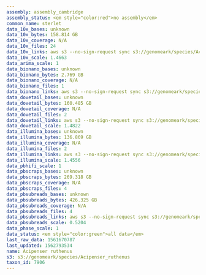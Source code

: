 ```yaml
---
assembly: assembly_cambridge
assembly_status: <em style="color:red">no assembly</em>
common_name: sterlet
data_10x_bases: unknown
data_10x_bytes: 158.814 GB
data_10x_coverage: N/A
data_10x_files: 24
data_10x_links: aws s3 --no-sign-request sync s3://genomeark/species/Acipenser_ruthenus/fAciRut3/genomic_data/10x/ .<br>
data_10x_scale: 1.4663
data_arima_scale: 1
data_bionano_bases: unknown
data_bionano_bytes: 2.769 GB
data_bionano_coverage: N/A
data_bionano_files: 1
data_bionano_links: aws s3 --no-sign-request sync s3://genomeark/species/Acipenser_ruthenus/fAciRut3/genomic_data/bionano/ .<br>
data_dovetail_bases: unknown
data_dovetail_bytes: 160.485 GB
data_dovetail_coverage: N/A
data_dovetail_files: 2
data_dovetail_links: aws s3 --no-sign-request sync s3://genomeark/species/Acipenser_ruthenus/fAciRut3/genomic_data/dovetail/ .<br>
data_dovetail_scale: 1.4822
data_illumina_bases: unknown
data_illumina_bytes: 136.869 GB
data_illumina_coverage: N/A
data_illumina_files: 2
data_illumina_links: aws s3 --no-sign-request sync s3://genomeark/species/Acipenser_ruthenus/fAciRut1/genomic_data/illumina/ .<br>aws s3 --no-sign-request sync s3://genomeark/species/Acipenser_ruthenus/fAciRut2/genomic_data/illumina/ .<br>
data_illumina_scale: 1.4556
data_pbhifi_scale: 1
data_pbscraps_bases: unknown
data_pbscraps_bytes: 269.318 GB
data_pbscraps_coverage: N/A
data_pbscraps_files: 4
data_pbsubreads_bases: unknown
data_pbsubreads_bytes: 426.325 GB
data_pbsubreads_coverage: N/A
data_pbsubreads_files: 4
data_pbsubreads_links: aws s3 --no-sign-request sync s3://genomeark/species/Acipenser_ruthenus/fAciRut3/genomic_data/pacbio/ . --exclude "*scraps.bam* --exclude "*ccs.bam*"<br>
data_pbsubreads_scale: 0.5204
data_phase_scale: 1
data_status: <em style="color:green">all data</em>
last_raw_data: 1561670787
last_updated: 1562793534
name: Acipenser ruthenus
s3: s3://genomeark/species/Acipenser_ruthenus
taxon_id: 7906
---
```


